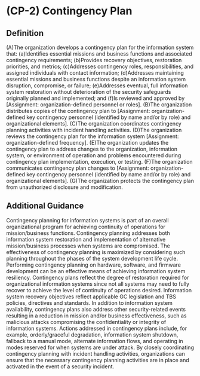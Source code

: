 
# (CP-2) Contingency Plan

## Definition

(A)The organization develops a contingency plan for the information system that:
(a)Identifies essential missions and business functions and associated contingency requirements;
(b)Provides recovery objectives, restoration priorities, and metrics;
(c)Addresses contingency roles, responsibilities, and assigned individuals with contact information;
(d)Addresses maintaining essential missions and business functions despite an information system disruption, compromise, or failure; 
(e)Addresses eventual, full information system restoration without deterioration of the security safeguards originally planned and implemented; and
(f)Is reviewed and approved by [Assignment: organization-defined personnel or roles].
(B)The organization distributes copies of the contingency plan to [Assignment: organization-defined key contingency personnel (identified by name and/or by role) and organizational elements].
(C)The organization coordinates contingency planning activities with incident handling activities.
(D)The organization reviews the contingency plan for the information system [Assignment: organization-defined frequency].
(E)The organization updates the contingency plan to address changes to the organization, information system, or environment of operation and problems encountered during contingency plan implementation, execution, or testing.
(F)The organization communicates contingency plan changes to [Assignment: organization-defined key contingency personnel (identified by name and/or by role) and organizational elements].
(G)The organization protects the contingency plan from unauthorized disclosure and modification.

## Additional Guidance

Contingency planning for information systems is part of an overall organizational program for achieving continuity of operations for mission/business functions. Contingency planning addresses both information system restoration and implementation of alternative mission/business processes when systems are compromised. The effectiveness of contingency planning is maximized by considering such planning throughout the phases of the system development life cycle. Performing contingency planning on hardware, software, and firmware development can be an effective means of achieving information system resiliency. Contingency plans reflect the degree of restoration required for organizational information systems since not all systems may need to fully recover to achieve the level of continuity of operations desired. Information system recovery objectives reflect applicable GC legislation and TBS policies, directives and standards. In addition to information system availability, contingency plans also address other security-related events resulting in a reduction in mission and/or business effectiveness, such as malicious attacks compromising the confidentiality or integrity of information systems. Actions addressed in contingency plans include, for example, orderly/graceful degradation, information system shutdown, fallback to a manual mode, alternate information flows, and operating in modes reserved for when systems are under attack. By closely coordinating contingency planning with incident handling activities, organizations can ensure that the necessary contingency planning activities are in place and activated in the event of a security incident.
